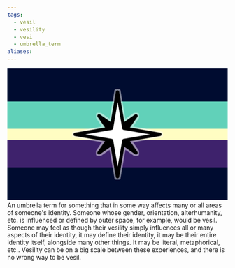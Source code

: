 ```yaml
---
tags:
  - vesil
  - vesility
  - vesi
  - umbrella_term
aliases: 
---
```

![vesil.png](../../images/vesil.png)  
An umbrella term for something that in some way affects many or all areas of someone's identity. Someone whose gender, orientation, alterhumanity, etc. is influenced or defined by outer space, for example, would be vesil.  
Someone may feel as though their vesility simply influences all or many aspects of their identity, it may define their identity, it may be their entire identity itself, alongside many other things. It may be literal, metaphorical, etc.. Vesility can be on a big scale between these experiences, and there is no wrong way to be vesil.